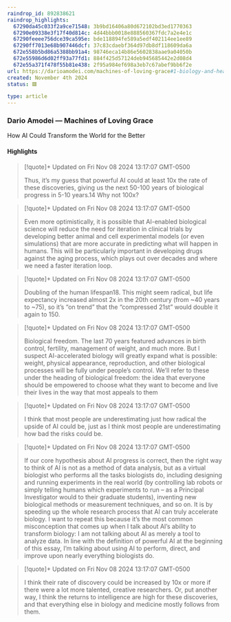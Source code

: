 ```yaml
---
raindrop_id: 892838621
raindrop_highlights:
  67290da45c033f2a9ce71548: 3b9bd16406a80d672102bd3ed1770363
  67290e09338e3f17f40d814c: 4d44bbb0018e888560367fdc7a2e4e1c
  67290feeee756dce39ca595e: bde118894fe589a5edf402114ee1ee89
  67290ff7013e68b907446dcf: 37c83cdaebf364d97db8df118609da6a
  672e558b5bd86a5388bb91a4: 98746eca14b86e5602838aae9a04050b
  672e55986d6d02ff93a77fd1: 884f425d57124deb945685442e2d08d4
  672e55a371f478f55b81e438: 2f95a984ef698a3eb7c67abef9bb6f2e
url: https://darioamodei.com/machines-of-loving-grace#1-biology-and-health
created: November 4th 2024
status: 🟥

type: article
---
```



### Dario Amodei — Machines of Loving Grace

How AI Could Transform the World for the Better

#### Highlights

> [!quote]+ Updated on Fri Nov 08 2024 13:17:07 GMT-0500
>
> Thus, it’s my guess that powerful AI could at least 10x the rate of these discoveries, giving us the next 50-100 years of biological progress in 5-10 years.14 Why not 100x?

> [!quote]+ Updated on Fri Nov 08 2024 13:17:07 GMT-0500
>
> Even more optimistically, it is possible that AI-enabled biological science will reduce the need for iteration in clinical trials by developing better animal and cell experimental models (or even simulations) that are more accurate in predicting what will happen in humans. This will be particularly important in developing drugs against the aging process, which plays out over decades and where we need a faster iteration loop.

> [!quote]+ Updated on Fri Nov 08 2024 13:17:07 GMT-0500
>
> Doubling of the human lifespan18. This might seem radical, but life expectancy increased almost 2x in the 20th century (from ~40 years to ~75), so it’s “on trend” that the “compressed 21st” would double it again to 150.

> [!quote]+ Updated on Fri Nov 08 2024 13:17:07 GMT-0500
>
> Biological freedom. The last 70 years featured advances in birth control, fertility, management of weight, and much more. But I suspect AI-accelerated biology will greatly expand what is possible: weight, physical appearance, reproduction, and other biological processes will be fully under people’s control. We’ll refer to these under the heading of biological freedom: the idea that everyone should be empowered to choose what they want to become and live their lives in the way that most appeals to them

> [!quote]+ Updated on Fri Nov 08 2024 13:17:07 GMT-0500
>
> I think that most people are underestimating just how radical the upside of AI could be, just as I think most people are underestimating how bad the risks could be.

> [!quote]+ Updated on Fri Nov 08 2024 13:17:07 GMT-0500
>
> If our core hypothesis about AI progress is correct, then the right way to think of AI is not as a method of data analysis, but as a virtual biologist who performs all the tasks biologists do, including designing and running experiments in the real world (by controlling lab robots or simply telling humans which experiments to run – as a Principal Investigator would to their graduate students), inventing new biological methods or measurement techniques, and so on. It is by speeding up the whole research process that AI can truly accelerate biology. I want to repeat this because it’s the most common misconception that comes up when I talk about AI’s ability to transform biology: I am not talking about AI as merely a tool to analyze data. In line with the definition of powerful AI at the beginning of this essay, I’m talking about using AI to perform, direct, and improve upon nearly everything biologists do.

> [!quote]+ Updated on Fri Nov 08 2024 13:17:07 GMT-0500
>
> I think their rate of discovery could be increased by 10x or more if there were a lot more talented, creative researchers. Or, put another way, I think the returns to intelligence are high for these discoveries, and that everything else in biology and medicine mostly follows from them.
